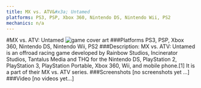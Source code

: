 ```yaml
---
title: MX vs. ATV&#x3a; Untamed
platforms: PS3, PSP, Xbox 360, Nintendo DS, Nintendo Wii, PS2
mechanics: n/a
---
```

#MX vs. ATV: Untamed
![game cover art](//images.igdb.com/igdb/image/upload/t_cover_big/jsvapkk9myz6xnu2ltsv.jpg "Logo Title Text 1")
###Platforms
PS3, PSP, Xbox 360, Nintendo DS, Nintendo Wii, PS2
###Description:
MX vs. ATV: Untamed is an offroad racing game developed by Rainbow Studios, Incinerator Studios, Tantalus Media and THQ for the Nintendo DS, PlayStation 2, PlayStation 3, PlayStation Portable, Xbox 360, Wii, and mobile phone.[1] It is a part of their MX vs. ATV series.
###Screenshots
[no screenshots yet ...]
###Video
[no videos yet...]
